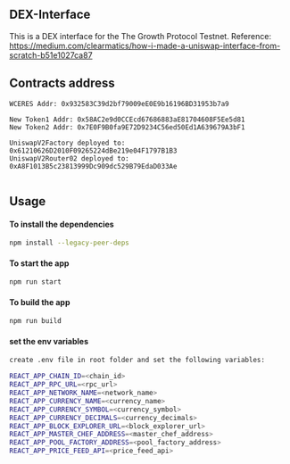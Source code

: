 ## DEX-Interface

This is a DEX interface for the The Growth Protocol Testnet.
Reference: https://medium.com/clearmatics/how-i-made-a-uniswap-interface-from-scratch-b51e1027ca87

## Contracts address
```
WCERES Addr: 0x932583C39d2bf79009eE0E9b16196BD31953b7a9

New Token1 Addr: 0x58AC2e9d0CCEcd67686883aE81704608F5Ee5d81
New Token2 Addr: 0x7E0F9B0fa9E72D9234C56ed50Ed1A639679A3bF1

UniswapV2Factory deployed to: 0x61210626D2010F09265224dBe219e04F1797B1B3
UniswapV2Router02 deployed to: 0xA8F1013B5c23813999Dc909dc529B79EdaD033Ae
 
```



## Usage
#### To install the dependencies
```bash
npm install --legacy-peer-deps
```
#### To start the app
```bash
npm run start
```

#### To build the app
```bash
npm run build
```

#### set the env variables
```bash
create .env file in root folder and set the following variables:

REACT_APP_CHAIN_ID=<chain_id>
REACT_APP_RPC_URL=<rpc_url>
REACT_APP_NETWORK_NAME=<network_name>
REACT_APP_CURRENCY_NAME=<currency_name>
REACT_APP_CURRENCY_SYMBOL=<currency_symbol>
REACT_APP_CURRENCY_DECIMALS=<currency_decimals>
REACT_APP_BLOCK_EXPLORER_URL=<block_explorer_url>
REACT_APP_MASTER_CHEF_ADDRESS=<master_chef_address>
REACT_APP_POOL_FACTORY_ADDRESS=<pool_factory_address>
REACT_APP_PRICE_FEED_API=<price_feed_api>
```
